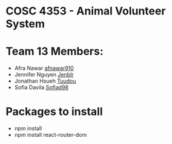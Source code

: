 # COSC 4353 - Animal Volunteer System

# Team 13 Members:
- Afra Nawar [afnawar910](https://github.com/afnawar910)
- Jennifer Nguyen [Jenblr](https://github.com/Jenblr)
- Jonathan Hsueh [Tuudou](https://github.com/tuudou)
- Sofia Davila [Sofiad98](https://github.com/Sofiad98)

# Packages to install
- npm install
- npm install react-router-dom
